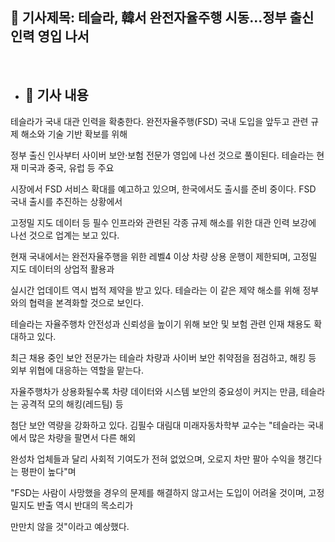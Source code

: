## 📰 기사제목: 테슬라, 韓서 완전자율주행 시동...정부 출신 인력 영입 나서

<br>

- ## 📄 기사 내용
 테슬라가 국내 대관 인력을 확충한다. 완전자율주행(FSD) 국내 도입을 앞두고 관련 규제 해소와 기술 기반 확보를 위해

 정부 출신 인사부터 사이버 보안·보험 전문가 영입에 나선 것으로 풀이된다. 테슬라는 현재 미국과 중국, 유럽 등 주요

 시장에서 FSD 서비스 확대를 예고하고 있으며, 한국에서도 출시를 준비 중이다. FSD 국내 출시를 추진하는 상황에서

 고정밀 지도 데이터 등 필수 인프라와 관련된 각종 규제 해소를 위한 대관 인력 보강에 나선 것으로 업계는 보고 있다.

 현재 국내에서는 완전자율주행을 위한 레벨4 이상 차량 상용 운행이 제한되며, 고정밀 지도 데이터의 상업적 활용과

 실시간 업데이트 역시 법적 제약을 받고 있다. 테슬라는 이 같은 제약 해소를 위해 정부와의 협력을 본격화할 것으로 보인다.

 테슬라는 자율주행차 안전성과 신뢰성을 높이기 위해 보안 및 보험 관련 인재 채용도 확대하고 있다.

 최근 채용 중인 보안 전문가는 테슬라 차량과 사이버 보안 취약점을 점검하고, 해킹 등 외부 위협에 대응하는 역할을 맡는다. 

 자율주행차가 상용화될수록 차량 데이터와 시스템 보안의 중요성이 커지는 만큼, 테슬라는 공격적 모의 해킹(레드팀) 등 

 첨단 보안 역량을 강화하고 있다. 김필수 대림대 미래자동차학부 교수는 "테슬라는 국내에서 많은 차량을 팔면서 다른 해외 
 
 완성차 업체들과 달리 사회적 기여도가 전혀 없었으며, 오로지 차만 팔아 수익을 챙긴다는 평판이 높다"며 
 
 "FSD는 사람이 사망했을 경우의 문제를 해결하지 않고서는 도입이 어려울 것이며, 고정밀지도 반출 역시 반대의 목소리가 
 
 만만치 않을 것"이라고 예상했다.
